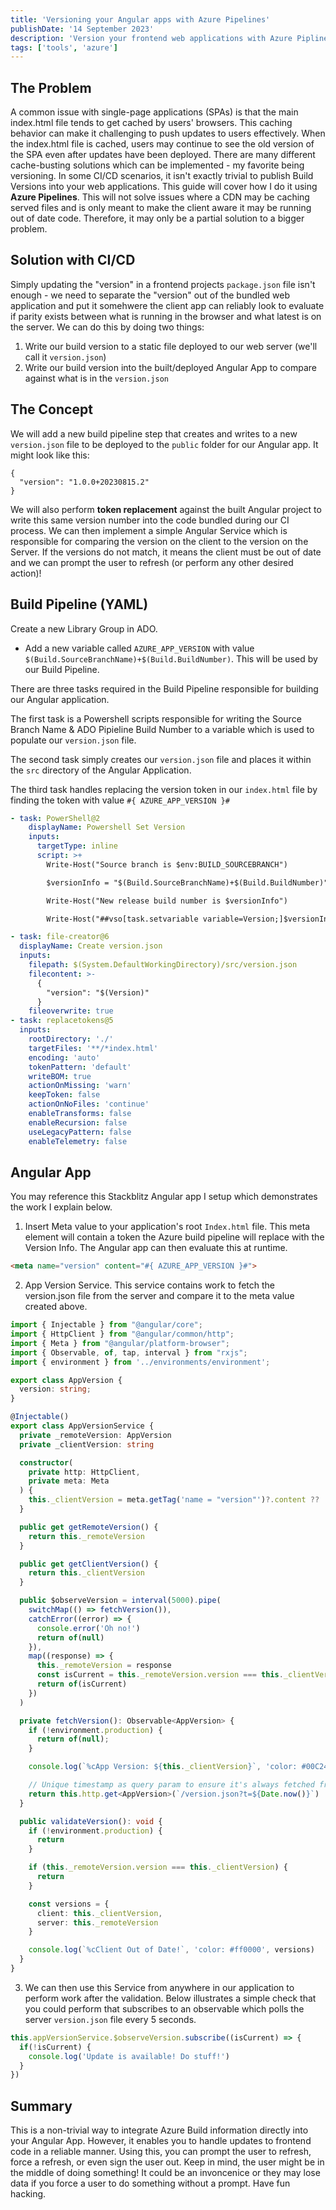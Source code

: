 ```yaml
---
title: 'Versioning your Angular apps with Azure Pipelines'
publishDate: '14 September 2023'
description: 'Version your frontend web applications with Azure Piplines.'
tags: ['tools', 'azure']
---
```


## The Problem
A common issue with single-page applications (SPAs) is that the main index.html file tends to get cached by users' browsers. This caching behavior can make it challenging to push updates to users effectively. When the index.html file is cached, users may continue to see the old version of the SPA even after updates have been deployed. There are many different cache-busting solutions which can be implemented - my favorite being versioning. In some CI/CD scenarios, it isn't exactly trivial to publish Build Versions into your web applications. This guide will cover how I do it using __Azure Pipelines__. This will not solve issues where a CDN may be caching served files and is only meant to make the client aware it may be running out of date code. Therefore, it may only be a partial solution to a bigger problem.

## Solution with CI/CD
Simply updating the "version" in a frontend projects `package.json` file isn't enough - we need to separate the "version" out of the bundled web application and put it somehwere the client app can reliably look to evaluate if parity exists between what is running in the browser and what latest is on the server. We can do this by doing two things:

1. Write our build version to a static file deployed to our web server (we'll call it `version.json`)
2. Write our build version into the built/deployed Angular App to compare against what is in the `version.json`

## The Concept

We will add a new build pipeline step that creates and writes to a new `version.json` file to be deployed to the `public` folder for our Angular app. It might look like this:

```
{
  "version": "1.0.0+20230815.2"
}
```

We will also perform __token replacement__ against the built Angular project to write this same version number into the code bundled during our CI process. We can then implement a simple Angular Service which is responsible for comparing the version on the client to the version on the Server. If the versions do not match, it means the client must be out of date and we can prompt the user to refresh (or perform any other desired action)!

## Build Pipeline (YAML)
Create a new Library Group in ADO.
  - Add a new variable called `AZURE_APP_VERSION` with value `$(Build.SourceBranchName)+$(Build.BuildNumber)`. This will be used by our Build Pipeline.

There are three tasks required in the Build Pipeline responsible for building our Angular application.

The first task is a Powershell scripts responsible for writing the Source Branch Name & ADO Pipieline Build Number to a variable which is used to populate our `version.json` file.

The second task simply creates our `version.json` file and places it within the `src` directory of the Angular Application.

The third task handles replacing the version token in our `index.html` file by finding the token with value `#{ AZURE_APP_VERSION }#`

``` yaml
- task: PowerShell@2
    displayName: Powershell Set Version
    inputs:
      targetType: inline
      script: >+
        Write-Host("Source branch is $env:BUILD_SOURCEBRANCH")

        $versionInfo = "$(Build.SourceBranchName)+$(Build.BuildNumber)"

        Write-Host("New release build number is $versionInfo")

        Write-Host("##vso[task.setvariable variable=Version;]$versionInfo")

- task: file-creator@6
  displayName: Create version.json
  inputs:
    filepath: $(System.DefaultWorkingDirectory)/src/version.json
    filecontent: >-
      {
        "version": "$(Version)"
      }
    fileoverwrite: true
- task: replacetokens@5
  inputs:
    rootDirectory: './'
    targetFiles: '**/*index.html'
    encoding: 'auto'
    tokenPattern: 'default'
    writeBOM: true
    actionOnMissing: 'warn'
    keepToken: false
    actionOnNoFiles: 'continue'
    enableTransforms: false
    enableRecursion: false
    useLegacyPattern: false
    enableTelemetry: false
```

## Angular App
You may reference this Stackblitz Angular app I setup which demonstrates the work I explain below.

1. Insert Meta value to your application's root `Index.html` file. This meta element will contain a token the Azure build pipeline will replace with the Version Info. The Angular app can then evaluate this at runtime.

``` html
<meta name="version" content="#{ AZURE_APP_VERSION }#">
```

2. App Version Service. This service contains work to fetch the version.json file from the server and compare it to the meta value created above.

``` ts
import { Injectable } from "@angular/core";
import { HttpClient } from "@angular/common/http";
import { Meta } from "@angular/platform-browser";
import { Observable, of, tap, interval } from "rxjs";
import { environment } from '../environments/environment';

export class AppVersion {
  version: string;
}

@Injectable()
export class AppVersionService {
  private _remoteVersion: AppVersion
  private _clientVersion: string

  constructor(
    private http: HttpClient,
    private meta: Meta
  ) {
    this._clientVersion = meta.getTag('name = "version"')?.content ?? 'DEV';
  }

  public get getRemoteVersion() {
    return this._remoteVersion
  }

  public get getClientVersion() {
    return this._clientVersion
  }

  public $observeVersion = interval(5000).pipe(
    switchMap(() => fetchVersion()),
    catchError((error) => {
      console.error('Oh no!')
      return of(null)
    }),
    map((response) => {
      this._remoteVersion = response
      const isCurrent = this._remoteVersion.version === this._clientVersion
      return of(isCurrent)
    })
  )

  private fetchVersion(): Observable<AppVersion> {
    if (!environment.production) {
      return of(null);
    }

    console.log(`%cApp Version: ${this._clientVersion}`, 'color: #00C24E')

    // Unique timestamp as query param to ensure it's always fetched from the server
    return this.http.get<AppVersion>(`/version.json?t=${Date.now()}`)
  }

  public validateVersion(): void {
    if (!environment.production) {
      return
    }

    if (this._remoteVersion.version === this._clientVersion) {
      return
    }

    const versions = {
      client: this._clientVersion,
      server: this._remoteVersion
    }

    console.log(`%cClient Out of Date!`, 'color: #ff0000', versions)
  }
}
```

3. We can then use this Service from anywhere in our application to perform work after the validation. Below illustrates a simple check that you could perform that subscribes to an observable which polls the server `version.json` file every 5 seconds.

``` ts
this.appVersionService.$observeVersion.subscribe((isCurrent) => {
  if(!isCurrent) {
    console.log('Update is available! Do stuff!')
  }
})
```

## Summary
This is a non-trivial way to integrate Azure Build information directly into your Angular App. However, it enables you to handle updates to frontend code in a reliable manner. Using this, you can prompt the user to refresh, force a refresh, or even sign the user out. Keep in mind, the user might be in the middle of doing something! It could be an invoncenice or they may lose data if you force a user to do something without a prompt. Have fun hacking.


 